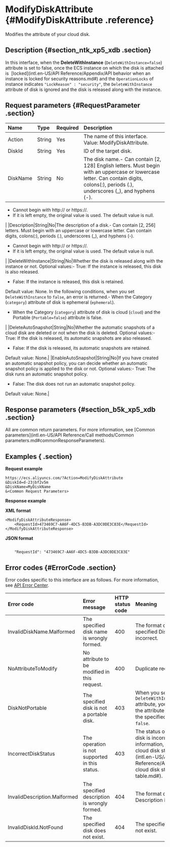 # ModifyDiskAttribute {#ModifyDiskAttribute .reference}

Modifies the attribute of your cloud disk.

## Description {#section_ntk_xp5_xdb .section}

In this interface, when the **DeleteWithInstance** \(`DeleteWithInstance=false`\) attribute is set to false, once the ECS instance on which the disk is attached is  [locked](intl.en-US/API Reference/Appendix/API behavior when an instance is locked for security reasons.md#) and the `OperationLocks` of instance indicates `"LockReason" : "security"`, the `DeleteWithInstance` attribute of disk is ignored and the disk is released along with the instance.

## Request parameters {#RequestParameter .section}

|Name|Type|Required|Description|
|:---|:---|:-------|:----------|
|Action|String|Yes|The name of this interface. Value: ModifyDiskAttribute.|
|DiskId|String|Yes|ID of the target disk.|
|DiskName|String|No|The disk name.-   Can contain \[2, 128\] English letters. Must begin with an uppercase or lowercase letter. Can contain digits, colons\(:\), periods \(.\), underscores \(\_\), and hyphens \(-\).
-   Cannot begin with http:// or https://.
-   If it is left empty, the original value is used. The default value is null.

|
|Description|String|No|The description of a disk.-   Can contain \[2, 256\] letters. Must begin with an uppercase or lowercase letter. Can contain digits, colons\(:\), periods \(.\), underscores \(\_\), and hyphens \(-\).
-   Cannot begin with http:// or https://.
-   If it is left empty, the original value is used. The default value is null.

|
|DeleteWithInstance|String|No|Whether the disk is released along with the instance or not. Optional values:-   True: If the instance is released, this disk is also released.
-   False: If the instance is released, this disk is retained.

Default value: None. In the following conditions, when you set `DeleteWithInstance` to `false`, an error is returned.-   When the Category \(`category`\) attribute of disk is ephemeral \(`ephemeral`\).
-   When the Category \(`category`\) attribute of disk is cloud \(`cloud`\) and the Portable \(`Portable=false`\) attribute is false.

|
|DeleteAutoSnapshot|String|No|Whether the automatic snapshots of a cloud disk are deleted or not when the disk is deleted. Optional values:-   True: If the disk is released, its automatic snapshots are also released.
-   False: If the disk is released, its automatic snapshots are retained.

Default value: None.|
|EnableAutoSnapshot|String|No|If you have created an automatic snapshot policy, you can decide whether an automatic snapshot policy is applied to the disk or not. Optional values:-   True: The disk runs an automatic snapshot policy.
-   False: The disk does not run an automatic snapshot policy.

Default value: None.|

## Response parameters {#section_b5k_xp5_xdb .section}

All are common return parameters. For more information, see [Common parameters](intl.en-US/API Reference/Call methods/Common parameters.md#commonResponseParameters).

## Examples { .section}

**Request example** 

```
https://ecs.aliyuncs.com/?Action=ModifyDiskAttribute
&DiskId=d-23jbf2v5m
&DiskName=MyDiskName
&<Common Request Parameters>
```

**Response example** 

**XML format**

```
<ModifyDiskAttributeResponse>
    <RequestId>473469C7-AA6F-4DC5-B3DB-A3DC0DE3C83E</RequestId>
</ModifyDiskAttributeResponse>
```

 **JSON format** 

```

    "RequestId": "473469C7-AA6F-4DC5-B3DB-A3DC0DE3C83E"

```

## Error codes {#ErrorCode .section}

Error codes specific to this interface are as follows. For more information, see [API Error Center](https://error-center.alibabacloud.com/status/product/Ecs).

|Error code|Error message|HTTP status code|Meaning|
|:---------|:------------|:---------------|:------|
|InvalidDiskName.Malformed|The specified disk name is wrongly formed.|400|The format of the specified DiskName is incorrect.|
|NoAttributeToModify|No attribute to be modified in this request.|400|Duplicate requests.|
|DiskNotPortable|The specified disk is not a portable disk.|403|When you set the `DeleteWithInstance=false` attribute, you cannot set the attribute `Portable` of the specified cloud disk to `false`.|
|IncorrectDiskStatus|The operation is not supported in this status.|403|The status of the cloud disk is incorrect. For more information, see [Basic cloud disk status table](intl.en-US/API Reference/Appendix/Basic cloud disk status table.md#).|
|InvalidDescription.Malformed|The specified description is wrongly formed.|404|The format of specified Description is incorrect.|
|InvalidDiskId.NotFound|The specified disk does not exist.|404|The specified DiskId does not exist.|

